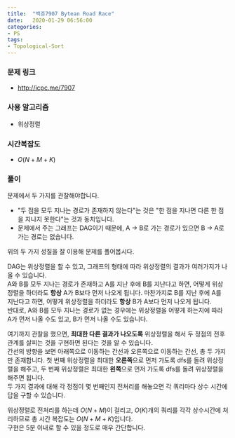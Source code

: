 ```yaml
---
title:  "백준7907 Bytean Road Race"
date:   2020-01-29 06:56:00
categories:
- PS
tags:
- Topological-Sort
---
```


### 문제 링크
* http://icpc.me/7907

### 사용 알고리즘
* 위상정렬

### 시간복잡도
* $O(N+M+K)$

### 풀이
문제에서 두 가지를 관찰해야합니다.

* "두 점을 모두 지나는 경로가 존재하지 않는다"는 것은 "한 점을 지나면 다른 한 점을 지나지 못한다"는 것과 동치입니다.
* 문제에서 주는 그래프는 DAG이기 때문에, A -> B로 가는 경로가 있으면 B -> A로 가는 경로는 없습니다.

위의 두 가지 성질을 잘 이용해 문제를 풀어봅시다.

DAG는 위상정렬을 할 수 있고, 그래프의 형태에 따라 위상정렬의 결과가 여러가지가 나올 수 있습니다.<br>
A와 B를 모두 지나는 경로가 존재하고 A를 지난 후에 B를 지난다고 하면, 어떻게 위상정렬을 하더라도 **항상** A가 B보다 먼저 나오게 됩니다. 마찬가지로 B를 지난 후에 A를 지난다고 하면, 어떻게 위상정렬을 하더라도 **항상** B가 A보다 먼저 나오게 됩니다.<br>
반대로, A와 B를 모두 지나는 경로가 없는 경우에는 위상정렬을 어떻게 하는지에 따라 A가 먼저 나올 수도 있고, B가 먼저 나올 수도 있습니다.

여기까지 관찰을 했으면, **최대한 다른 결과가 나오도록** 위상정렬을 해서 두 정점의 전후 관계를 살피는 것을 구현하면 된다는 것을 알 수 있습니다.<br>
간선의 방향을 보면 아래쪽으로 이동하는 간선과 오른쪽으로 이동하는 간선, 총 두 가지만 존재합니다. 첫 번째 위상정렬을 최대한 **오른쪽**으로 먼저 가도록 dfs를 돌려 위상정렬을 해주고, 두 번째 위상정렬은 최대한 **왼쪽**으로 먼저 가도록 dfs를 돌려 위상정렬을 해주면 됩니다.<br>
두 가지 결과에 대해 각 정점이 몇 번째인지 전처리를 해놓으면 각 쿼리마다 상수 시간에 답을 구할 수 있습니다.

위상정렬로 전처리를 하는데 $O(N+M)$이 걸리고, $O(K)$개의 쿼리를 각각 상수시간에 처리하므로 총 시간 복잡도는 $O(N+M+K)$입니다.<br>
구현은 5분 이내로 할 수 있을 정도로 매우 간단합니다.
